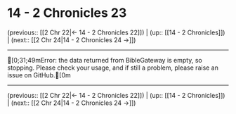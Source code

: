 # 14 - 2 Chronicles 23

(previous:: [[2 Chr 22|← 14 - 2 Chronicles 22]]) | (up:: [[14 - 2 Chronicles]]) | (next:: [[2 Chr 24|14 - 2 Chronicles 24 →]])

***
[0;31;49mError: the data returned from BibleGateway is empty, so stopping. Please check your usage, and if still a problem, please raise an issue on GitHub.[0m

***

(previous:: [[2 Chr 22|← 14 - 2 Chronicles 22]]) | (up:: [[14 - 2 Chronicles]]) | (next:: [[2 Chr 24|14 - 2 Chronicles 24 →]])
